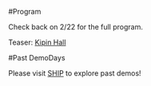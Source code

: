 
#Program

Check back on 2/22 for the full program.

Teaser: [Kipin Hall](http://kipinhall.com/)

#Past DemoDays

Please visit [SHIP](http://ship.techatnyu.org/#demodays) to explore past demos!